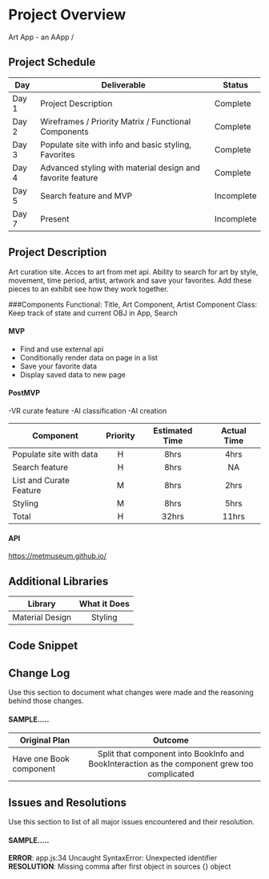 # Project Overview
Art App - an AApp
/
## Project Schedule

|  Day | Deliverable | Status
|---|---| ---|
|Day 1| Project Description | Complete
|Day 2| Wireframes / Priority Matrix / Functional Components | Complete
|Day 3| Populate site with info and basic styling, Favorites| Complete
|Day 4| Advanced styling with material design and favorite feature| Complete
|Day 5| Search feature and MVP | Incomplete
|Day 7| Present | Incomplete


## Project Description

Art curation site. Acces to art from met api. Ability to search for art by style, movement, time period, artist, artwork and save your favorites. Add these pieces to an
exhibit see how they work together. 


###Components
Functional: Title, Art Component, Artist Component
Class: Keep track of state and current OBJ in App, Search

#### MVP 

- Find and use external api 
- Conditionally render data on page in a list
- Save your favorite data
- Display saved data to new page

#### PostMVP 
-VR curate feature
-AI classification
-AI creation


| Component | Priority | Estimated Time | Actual Time |
| --- | :---: |  :---: | :---: |
| Populate site with data | H | 8hrs| 4hrs |
| Search feature | H | 8hrs| NA |
| List and Curate Feature | M | 8hrs | 2hrs|
| Styling| M | 8hrs | 5hrs|
| Total | H | 32hrs| 11hrs| 

#### API
https://metmuseum.github.io/

## Additional Libraries
 
| Library | What it Does | 
| --- | :---: |  
| Material Design | Styling| 










## Code Snippet
## Change Log
 Use this section to document what changes were made and the reasoning behind those changes.  
#### SAMPLE.....
| Original Plan | Outcome | 
| --- | :---: |  
| Have one Book component | Split that component into BookInfo and BookInteraction as the component grew too complicated | 

## Issues and Resolutions
 Use this section to list of all major issues encountered and their resolution.

#### SAMPLE.....
**ERROR**: app.js:34 Uncaught SyntaxError: Unexpected identifier                                
**RESOLUTION**: Missing comma after first object in sources {} object
